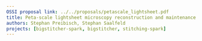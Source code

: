 ```yaml
---
OSSI proposal link: ../../proposals/petascale_lightsheet.pdf
title: Peta-scale lightsheet microscopy reconstruction and maintenance of existing software
authors: Stephan Preibisch, Stephan Saalfeld
projects: [bigstitcher-spark, bigstitcher, stitching-spark]
---
```

